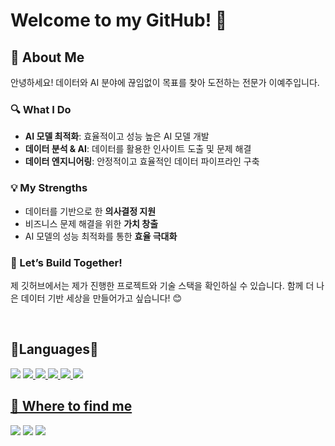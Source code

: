 # Welcome to my GitHub! 👋
## 👋 About Me

안녕하세요! 데이터와 AI 분야에 끊임없이 목표를 찾아 도전하는 전문가 이예주입니다.

### 🔍 What I Do
- **AI 모델 최적화**: 효율적이고 성능 높은 AI 모델 개발
- **데이터 분석 & AI**: 데이터를 활용한 인사이트 도출 및 문제 해결
- **데이터 엔지니어링**: 안정적이고 효율적인 데이터 파이프라인 구축

### 💡 My Strengths
- 데이터를 기반으로 한 **의사결정 지원**
- 비즈니스 문제 해결을 위한 **가치 창출**
- AI 모델의 성능 최적화를 통한 **효율 극대화**

### 🚀 Let’s Build Together!
제 깃허브에서는 제가 진행한 프로젝트와 기술 스택을 확인하실 수 있습니다.
함께 더 나은 데이터 기반 세상을 만들어가고 싶습니다! 😊

<br>

## 💫Languages💫
<img src="https://img.shields.io/badge/Python-3776AB?style=flat&logo=Python&logoColor=white"/> <a href="https://github.com/yejuda" target="_blank"><img src="https://img.shields.io/badge/R-276DC3?style=flat&logo=R&logoColor=white"/>
<img src="https://img.shields.io/badge/C-A8B9CC?style=flat&logo=C&logoColor=white"/>
<a href="https://github.com/yejuda" target="_blank"><img src="https://img.shields.io/badge/GitHub-181717?style=flat&logo=GitHub&logoColor=white"/>
<a href="https://github.com/yejuda" target="_blank"><img src="https://img.shields.io/badge/MySQL-4479A1?style=flat&logo=MySQL&logoColor=white"/>
<a href="https://github.com/yejuda" target="_blank"><img src="https://img.shields.io/badge/Slack-4A154B?style=flat&logo=Slack&logoColor=white"/>

## 📌 Where to find me
<a href="https://velog.io/@yejuda/posts" target="_blank"><img src="https://img.shields.io/badge/velog-20C997?style=flat&logo=velog&logoColor=white"/></a>
<a href="https://risingdata.tistory.com/" target="_blank"><img src="https://img.shields.io/badge/Tistory-000000?style=flat&logo=Tistory&logoColor=white"/></a>
<a href="https://github.com/yejuda" target="_blank"><img src="https://img.shields.io/badge/GitHub-181717?style=flat&logo=GitHub&logoColor=white"/></a>

